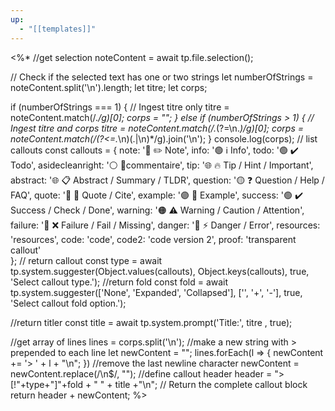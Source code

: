 ```yaml
---
up:
  - "[[templates]]"
---
```

<%*
//get selection
noteContent = await tp.file.selection();

// Check if the selected text has one or two strings
let numberOfStrings = noteContent.split('\n').length;
let titre;
let corps;

if (numberOfStrings === 1) {
  // Ingest titre only
  titre = noteContent.match(/.*/g)[0];
  corps = "";
} else if (numberOfStrings > 1) {
  // Ingest titre and corps
  titre = noteContent.match(/.*(?=\n.*)/g)[0];
  corps = noteContent.match(/(?<=.*\n)(.|\n)*/g).join('\n');
}
console.log(corps);
// list callouts
const callouts = {
   note:     '🔵 ✏️ Note',
   info:     '🟢 ℹ️ Info',
   todo:     '🟢 ✔️ Todo',
   asidecleanright: '⚪️ 💬commentaire',
   tip:      '🌐 🔥 Tip / Hint / Important',
   abstract: '🌐 📋 Abstract / Summary / TLDR',
   question: '🟡 ❓ Question / Help / FAQ',
   quote:    '🔘 💬 Quote / Cite',
   example:  '🟣 📑 Example',
   success:  '🟢 ✔️ Success / Check / Done',
   warning:  '🟠 ⚠️ Warning / Caution / Attention',
   failure:  '🔴 ❌ Failure / Fail / Missing',
   danger:   '🔴 ⚡️ Danger / Error',
   resources: 'resources',
   code: 'code',
   code2: 'code version 2',
   proof: 'transparent callout'  
};
// return callout
const type = await tp.system.suggester(Object.values(callouts), Object.keys(callouts), true, 'Select callout type.');
//return fold
const fold = await tp.system.suggester(['None', 'Expanded', 'Collapsed'], ['', '+', '-'], true, 'Select callout fold option.');

//return titler
const title = await tp.system.prompt('Title:', titre , true);

//get array of lines
lines = corps.split('\n');
//make a new string with > prepended to each line
let newContent = "";
lines.forEach(l => {
  newContent += '> ' + l + "\n";
})
//remove the last newline character
newContent = newContent.replace(/\n$/, "");
//define callout header
header = "> [!"+type+"]"+fold + " " + title +"\n";
// Return the complete callout block
return header + newContent;
%>